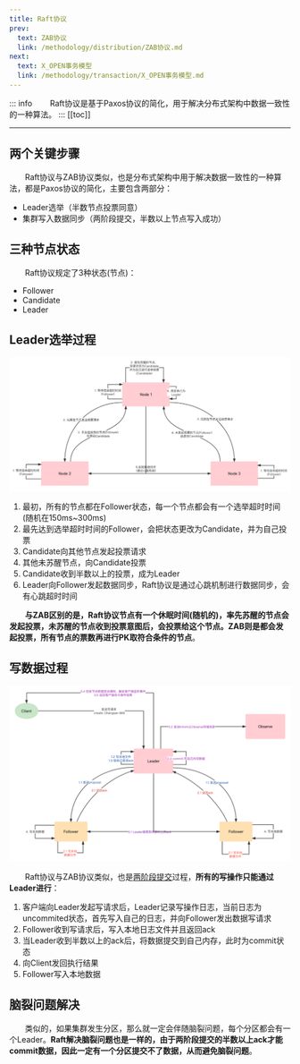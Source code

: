 ```yaml
---
title: Raft协议
prev:
  text: ZAB协议
  link: /methodology/distribution/ZAB协议.md
next:
  text: X_OPEN事务模型
  link: /methodology/transaction/X_OPEN事务模型.md
---
```

::: info
&#8195;&#8195;Raft协议是基于Paxos协议的简化，用于解决分布式架构中数据一致性的一种算法。
:::
[[toc]]

***
## 两个关键步骤
&#8195;&#8195;Raft协议与ZAB协议类似，也是分布式架构中用于解决数据一致性的一种算法，都是Paxos协议的简化，主要包含两部分：
* Leader选举（半数节点投票同意）
* 集群写入数据同步（两阶段提交，半数以上节点写入成功）


## 三种节点状态
&#8195;&#8195;Raft协议规定了3种状态(节点)：
- Follower
- Candidate
- Leader

## Leader选举过程
![Raft选举流程](/images/methodology/Raft选举流程.png)

1. 最初，所有的节点都在Follower状态，每一个节点都会有一个选举超时时间(随机在150ms~300ms)
2. 最先达到选举超时时间的Follower，会把状态更改为Candidate，并为自己投票
3. Candidate向其他节点发起投票请求
4. 其他未苏醒节点，向Candidate投票
5. Candidate收到半数以上的投票，成为Leader
6. Leader向Follower发起数据同步，Raft协议是通过心跳机制进行数据同步，会有心跳超时时间

&#8195;&#8195;**与ZAB区别的是，Raft协议节点有一个休眠时间(随机的)，率先苏醒的节点会发起投票，未苏醒的节点收到投票意图后，会投票给这个节点。ZAB则是都会发起投票，所有节点的票数再进行PK取符合条件的节点**。

## 写数据过程
![Raft写数据流程](/images/methodology/Raft写数据流程.png)

&#8195;&#8195;Raft协议与ZAB协议类似，也是[两阶段提交](../transaction/2PC事务模型.md)过程，**所有的写操作只能通过Leader进行**：
1. 客户端向Leader发起写请求后，Leader记录写操作日志，当前日志为uncommited状态，首先写入自己的日志，并向Follower发出数据写请求
2. Follower收到写请求后，写入本地日志文件并且返回ack
3. 当Leader收到半数以上的ack后，将数据提交到自己内存，此时为commit状态
4. 向Client发回执行结果
5. Follower写入本地数据


## 脑裂问题解决
&#8195;&#8195;类似的，如果集群发生分区，那么就一定会伴随脑裂问题，每个分区都会有一个Leader。**Raft解决脑裂问题也是一样的，由于两阶段提交的半数以上ack才能commit数据，因此一定有一个分区提交不了数据，从而避免脑裂问题**。
